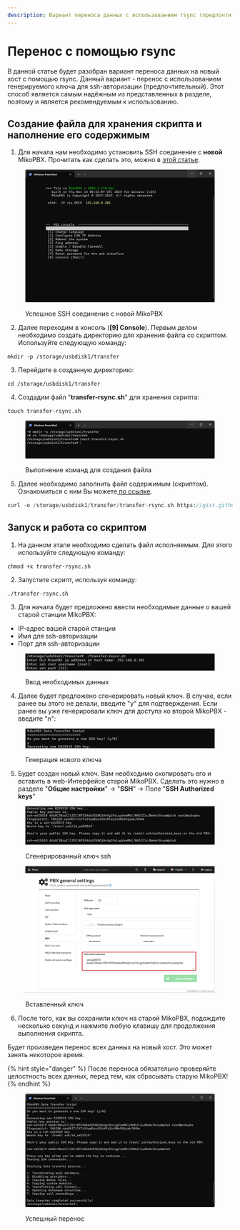 ```yaml
---
description: Вариант переноса данных с использованием rsync (предпочтительный)
---
```


# Перенос с помощью rsync

В данной статье будет разобран вариант переноса данных на новый хост с помощью rsync. Данный вариант - перенос с использованием генерируемого ключа для ssh-авторизации (предпочтительный). Этот способ является самым надёжным из представленных в разделе, поэтому и является рекомендуемым к использованию.

## Создание файла для хранения скрипта и наполнение его содержимым <a href="#variant_3" id="variant_3"></a>

1. Для начала нам необходимо установить SSH соединение с **новой** MikoPBX. Прочитать как сделать это, можно в [этой статье](../../troubleshooting/connecting-to-a-pbx-using-ssh/).&#x20;

<figure><img src="../../../.gitbook/assets/sshConnection (2).png" alt=""><figcaption><p>Успешное SSH соединение с новой MikoPBX</p></figcaption></figure>

2. Далее переходим в консоль (**\[9] Console**). Первым делом необходимо создать директорию для хранения файла со скриптом. Используйте следующую команду:

```
mkdir -p /storage/usbdisk1/transfer
```

3. Перейдите в созданную директорию:

```
cd /storage/usbdisk1/transfer
```

4. Создадим файл "**transfer-rsync.sh**"  для хранения скрипта:

```
touch transfer-rsync.sh
```

<figure><img src="../../../.gitbook/assets/firstPartOfCommands (1).png" alt=""><figcaption><p>Выполнение команд для создания файла</p></figcaption></figure>

5. Далее необходимо заполнить файл содержимым (скриптом). Ознакомиться с ним Вы можете[ по ссылке](https://gist.github.com/excla1mmm/c9891306b459cac0c7ea3c785ab0936e).

```php
curl -o /storage/usbdisk1/transfer/transfer-rsync.sh https://gist.githubusercontent.com/excla1mmm/c9891306b459cac0c7ea3c785ab0936e/raw/41ada1e25e2c60b64d69f17120d3147da188cf27/transfer-rsync.sh
```

## Запуск и работа со скриптом

1. На данном этапе необходимо сделать файл исполняемым. Для этого используйте следующую команду:

```
chmod +x transfer-rsync.sh
```

2. Запустите скрипт, используя команду:

```
./transfer-rsync.sh
```

3. Для начала будет предложено ввести необходимые данные о вашей старой станции MikoPBX:

* IP-адрес вашей старой станции
* Имя для ssh-авторизации
* Порт для ssh-авторизации

<figure><img src="../../../.gitbook/assets/image.png" alt=""><figcaption><p>Ввод необходимых данных</p></figcaption></figure>

4. Далее будет предложено сгенерировать новый ключ. В случае, если ранее вы этого не делали, введите "y" для подтверждения. Если ранее вы уже генерировали ключ для доступа ко второй MikoPBX - введите "n":

<figure><img src="../../../.gitbook/assets/image (1).png" alt=""><figcaption><p>Генерация нового ключа</p></figcaption></figure>

5. Будет создан новый ключ. Вам необходимо скопировать его и вставить в web-Интерфейсе старой MikoPBX. Сделать это нужно в разделе "**Общие настройки**" -> "**SSH**" -> Поле "**SSH Authorized keys**"

<figure><img src="../../../.gitbook/assets/image (2).png" alt=""><figcaption><p>Сгенерированный ключ ssh</p></figcaption></figure>

<figure><img src="../../../.gitbook/assets/SshAuthorizedKeysField.png" alt=""><figcaption><p>Вставленный ключ</p></figcaption></figure>

6. После того, как вы сохранили ключ на старой MikoPBX, подождите несколько секунд и нажмите любую клавишу для продолжения выполнения скрипта.

Будет произведен перенос всех данных на новый хост. Это может занять некоторое время.

{% hint style="danger" %}
После переноса обязательно проверяйте целостность всех данных, перед тем, как сбрасывать старую MikoPBX!
{% endhint %}

<figure><img src="../../../.gitbook/assets/successfulTransfer.png" alt=""><figcaption><p>Успешный перенос</p></figcaption></figure>
